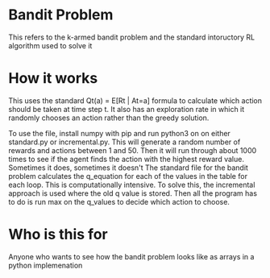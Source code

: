 # Bandit Problem
This refers to the k-armed bandit problem and the standard intoructory RL algorithm used to solve it

# How it works
This uses the standard Qt(a) = E[Rt | At=a] formula to calculate which action should be taken at time step t. It also has an exploration rate in which it randomly chooses an action rather than the greedy solution. 

To use the file, install numpy with pip and run python3 on on either standard.py or incremental.py. This will generate a random number of rewards and actions between 1 and 50. Then it will run through about 1000 times to see if the agent finds the action with the highest reward value. Sometimes it does, sometimes it doesn't
The standard file for the bandit problem calculates the q_equation for each of the values in the table for each loop. This is 
computationally intensive. To solve this, the incremental approach is used where the old q value is stored. Then all the program has to do
is run max on the q_values to decide which action to choose. 

# Who is this for
Anyone who wants to see how the bandit problem looks like as arrays in a python implemenation 
